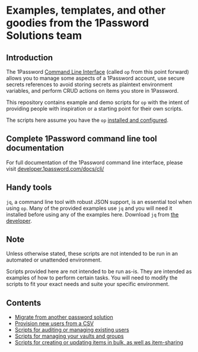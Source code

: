 # Examples, templates, and other goodies from the 1Password Solutions team

## Introduction

The 1Password [Command Line Interface](https://developer.1password.com/docs/cli/) (called `op` from this point forward) allows you to manage some aspects of a 1Password account, use secure secrets references to avoid storing secrets as plaintext environment variables, and perform CRUD actions on items you store in 1Password.

This repository contains example and demo scripts for `op` with the intent of providing people with inspiration or a starting point for their own scripts.

The scripts here assume you have the `op` [installed and configured](https://developer.1password.com/docs/cli/get-started).

## Complete 1Password command line tool documentation

For full documentation of the 1Password command line interface, please visit [developer.1password.com/docs/cli/](https://developer.1password.com/docs/cli/)

## Handy tools

`jq`, a command line tool with robust JSON support, is an essential tool when using `op`. Many of the provided examples use `jq` and you will need it installed before using any of the examples here. Download `jq` from [the developer](https://stedolan.github.io/jq/).

## Note

Unless otherwise stated, these scripts are not intended to be run in an automated or unattended environment.

Scripts provided here are not intended to be run as-is. They are intended as examples of how to perform certain tasks. You will need to modify the scripts to fit your exact needs and suite your specific environment.

## Contents

* [Migrate from another password solution](migration/)
* [Provision new users from a CSV](scripted-provisioning/)
* [Scripts for auditing or managing existing users](user-management/)
* [Scripts for managing your vaults and groups](account-management/)
* [Scripts for creating or updating items in bulk, as well as item-sharing](item-management)

